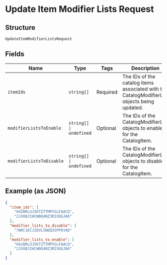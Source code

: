 
# Update Item Modifier Lists Request

## Structure

`UpdateItemModifierListsRequest`

## Fields

| Name | Type | Tags | Description |
|  --- | --- | --- | --- |
| `itemIds` | `string[]` | Required | The IDs of the catalog items associated with the CatalogModifierList objects being updated. |
| `modifierListsToEnable` | `string[] \| undefined` | Optional | The IDs of the CatalogModifierList objects to enable for the CatalogItem. |
| `modifierListsToDisable` | `string[] \| undefined` | Optional | The IDs of the CatalogModifierList objects to disable for the CatalogItem. |

## Example (as JSON)

```json
{
  "item_ids": [
    "H42BRLUJ5KTZTTMPVSLFAACQ",
    "2JXOBJIHCWBQ4NZ3RIXQGJA6"
  ],
  "modifier_lists_to_disable": [
    "7WRC16CJZDVLSNDQ35PP6YAD"
  ],
  "modifier_lists_to_enable": [
    "H42BRLUJ5KTZTTMPVSLFAACQ",
    "2JXOBJIHCWBQ4NZ3RIXQGJA6"
  ]
}
```

